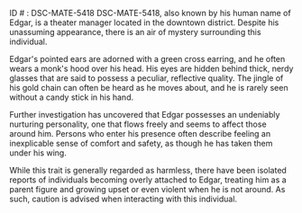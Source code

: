 ID # : DSC-MATE-5418
DSC-MATE-5418, also known by his human name of Edgar, is a theater manager located in the downtown district. Despite his unassuming appearance, there is an air of mystery surrounding this individual.

Edgar's pointed ears are adorned with a green cross earring, and he often wears a monk's hood over his head. His eyes are hidden behind thick, nerdy glasses that are said to possess a peculiar, reflective quality. The jingle of his gold chain can often be heard as he moves about, and he is rarely seen without a candy stick in his hand.

Further investigation has uncovered that Edgar possesses an undeniably nurturing personality, one that flows freely and seems to affect those around him. Persons who enter his presence often describe feeling an inexplicable sense of comfort and safety, as though he has taken them under his wing.

While this trait is generally regarded as harmless, there have been isolated reports of individuals becoming overly attached to Edgar, treating him as a parent figure and growing upset or even violent when he is not around. As such, caution is advised when interacting with this individual.
